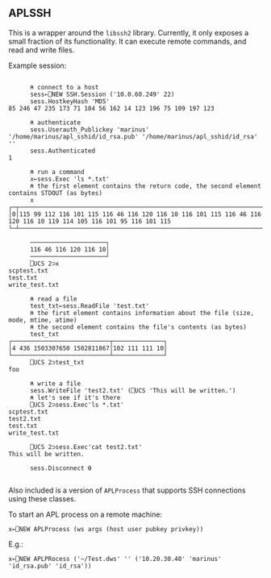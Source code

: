 ## APLSSH

This is a wrapper around the `libssh2` library. Currently, it only exposes a small fraction of its functionality.
It can execute remote commands, and read and write files.

Example session:

```apl

      ⍝ connect to a host
      sess←⎕NEW SSH.Session ('10.0.60.249' 22)
      sess.HostkeyHash 'MD5'
85 246 47 235 173 71 184 56 162 14 123 196 75 109 197 123

      ⍝ authenticate
      sess.Userauth_Publickey 'marinus' '/home/marinus/apl_sshid/id_rsa.pub' '/home/marinus/apl_sshid/id_rsa' ''
      sess.Authenticated
1

      ⍝ run a command
      x←sess.Exec 'ls *.txt'
      ⍝ the first element contains the return code, the second element contains STDOUT (as bytes)
      x
┌─┬──────────────────────────────────────────────────────────────────────────────────────────────────────────────────
│0│115 99 112 116 101 115 116 46 116 120 116 10 116 101 115 116 46 116 120 116 10 119 114 105 116 101 95 116 101 115 
└─┴──────────────────────────────────────────────────────────────────────────────────────────────────────────────────

      ─────────────────────┐
      116 46 116 120 116 10│
      ─────────────────────┘
      ⎕UCS 2⊃x
scptest.txt
test.txt
write_test.txt

      ⍝ read a file
      test_txt←sess.ReadFile 'test.txt'
      ⍝ the first element contains information about the file (size, mode, mtime, atime)
      ⍝ the second element contains the file's contents (as bytes)
      test_txt
┌───────────────────────────┬──────────────┐
│4 436 1503307650 1502811867│102 111 111 10│
└───────────────────────────┴──────────────┘
      ⎕UCS 2⊃test_txt
foo

      ⍝ write a file
      sess.WriteFile 'test2.txt' (⎕UCS 'This will be written.')
      ⍝ let's see if it's there
      ⎕UCS 2⊃sess.Exec'ls *.txt'
scptest.txt
test2.txt
test.txt
write_test.txt

      ⎕UCS 2⊃sess.Exec'cat test2.txt'
This will be written.
      
      sess.Disconnect ⍬
      
```

Also included is a version of `APLProcess` that supports SSH connections using these classes.

To start an APL process on a remote machine:

```apl
x←⎕NEW APLProcess (ws args (host user pubkey privkey))
```

E.g.:

```apl
x←⎕NEW APLPRocess ('~/Test.dws' '' ('10.20.30.40' 'marinus' 'id_rsa.pub' 'id_rsa'))
```
